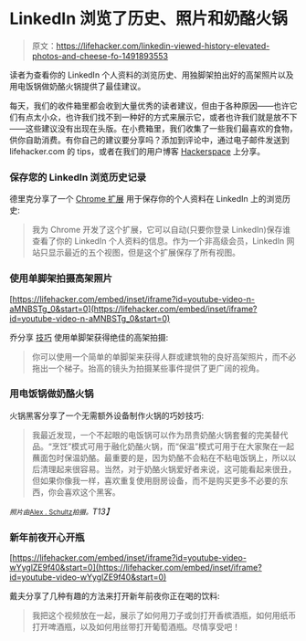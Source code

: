 # LinkedIn 浏览了历史、照片和奶酪火锅

> 原文：<https://lifehacker.com/linkedin-viewed-history-elevated-photos-and-cheese-fo-1491893553>

读者为查看你的 LinkedIn 个人资料的浏览历史、用独脚架拍出好的高架照片以及用电饭锅做奶酪火锅提供了最佳建议。



每天，我们的收件箱里都会收到大量优秀的读者建议，但由于各种原因——也许它们有点太小众，也许我们找不到一种好的方式来展示它，或者也许我们就是放不下——这些建议没有出现在头版。在小费箱里，我们收集了一些我们最喜欢的食物，供你自助消费。有你自己的建议要分享吗？添加到评论中，通过电子邮件发送到 lifehacker.com 的 tips，或者在我们的用户博客 [Hackerspace](http://hackerspace.lifehacker.com) 上分享。

### 保存您的 LinkedIn 浏览历史记录

德里克分享了一个 [Chrome 扩展](https://chrome.google.com/webstore/detail/profile-views-save-who-vi/hldngpjilggobfjfjhodmohobamhbdhh) 用于保存你的个人资料在 LinkedIn 上的浏览历史:

> 我为 Chrome 开发了这个扩展，它可以自动(只要你登录 LinkedIn)保存谁查看了你的 LinkedIn 个人资料的信息。作为一个非高级会员，LinkedIn 网站只显示最近的五个视图，但是这个扩展保存了所有视图。

### 使用单脚架拍摄高架照片

 [https://lifehacker.com/embed/inset/iframe?id=youtube-video-n-aMNBSTg_0&start=0](https://lifehacker.com/embed/inset/iframe?id=youtube-video-n-aMNBSTg_0&start=0) 

乔分享 [技巧](http://www.joeedelman.com/blog/monopod-aerials/) 使用单脚架获得绝佳的高架拍摄:

> 你可以使用一个简单的单脚架来获得人群或建筑物的良好高架照片，而不必拖出一个梯子。抬高的镜头为拍摄某些事件提供了更广阔的视角。

### 用电饭锅做奶酪火锅

火锅黑客分享了一个无需额外设备制作火锅的巧妙技巧:

> 我最近发现，一个不起眼的电饭锅可以作为昂贵奶酪火锅套餐的完美替代品。“烹饪”模式可用于融化奶酪火锅，而“保温”模式可用于在大家聚在一起蘸面包时保温奶酪。最重要的是，因为奶酪不会粘在不粘电饭锅上，所以以后清理起来很容易。当然，对于奶酪火锅爱好者来说，这可能看起来很丑，但如果你像我一样，喜欢重复使用厨房设备，而不是购买更多不必要的东西，你会喜欢这个黑客。

*<small>照片由</small>*[<small>Alex . Schultz</small>](https://secure.flickr.com/photos/tuba/)*<small>拍摄。</small>T13】*

### 新年前夜开心开瓶

 [https://lifehacker.com/embed/inset/iframe?id=youtube-video-wYyglZE9f40&start=0](https://lifehacker.com/embed/inset/iframe?id=youtube-video-wYyglZE9f40&start=0) 

戴夫分享了几种有趣的方法来打开新年前夜你正在喝的饮料:

> 我把这个视频放在一起，展示了如何用刀子或剑打开香槟酒瓶，如何用纸币打开啤酒瓶，以及如何用丝带打开葡萄酒瓶。尽情享受吧！